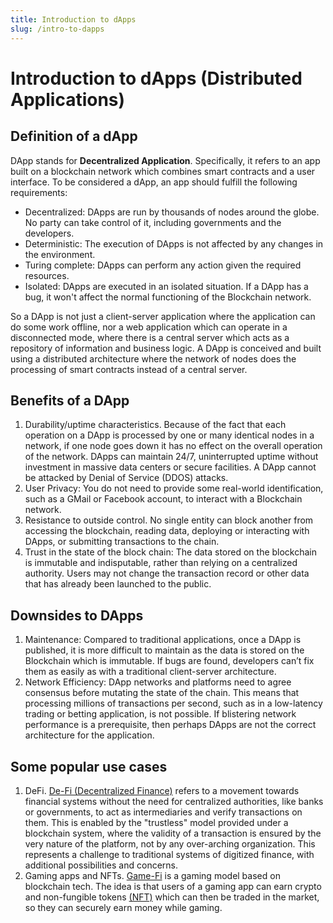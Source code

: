 ```yaml
---
title: Introduction to dApps
slug: /intro-to-dapps
---
```


# Introduction to dApps (Distributed Applications)

## Definition of a dApp

DApp stands for **Decentralized Application**. Specifically, it refers to an app built on a blockchain network which combines smart contracts and a user interface.
To be considered a dApp, an app should fulfill the following requirements:

- Decentralized: DApps are run by thousands of nodes around the globe. No party can take control of it, including governments and the developers.
- Deterministic: The execution of DApps is not affected by any changes in the environment.
- Turing complete: DApps can perform any action given the required resources.
- Isolated: DApps are executed in an isolated situation. If a DApp has a bug, it won't affect the normal functioning of the Blockchain network.

So a DApp is not just a client-server application where the application can do some work offline, nor a web application which can operate in a disconnected mode, where there is a central server which acts as a repository of information and business logic. A DApp is conceived and built using a distributed architecture where the network of nodes does the processing of smart contracts instead of a central server.

## Benefits of a DApp

1. Durability/uptime characteristics. Because of the fact that each operation on a DApp is processed by one or many identical nodes in a network, if one node goes down it has no effect on the overall operation of the network. DApps can maintain 24/7, uninterrupted uptime without investment in massive data centers or secure facilities. A DApp cannot be attacked by Denial of Service (DDOS) attacks.
2. User Privacy: You do not need to provide some real-world identification, such as a GMail or Facebook account, to interact with a Blockchain network.
3. Resistance to outside control. No single entity can block another from accessing the blockchain, reading data, deploying or interacting with DApps, or submitting transactions to the chain.
4. Trust in the state of the block chain: The data stored on the blockchain is immutable and indisputable, rather than relying on a centralized authority. Users may not change the transaction record or other data that has already been launched to the public.


## Downsides to DApps

1. Maintenance: Compared to traditional applications, once a DApp is published, it is more difficult to maintain as the data is stored on the Blockchain which is immutable. If bugs are found, developers can’t fix them as easily as with a traditional client-server architecture.
2. Network Efficiency: DApp networks and platforms need to agree consensus before mutating the state of the chain. This means that processing millions of transactions per second, such as in a low-latency trading or betting application, is not possible. If blistering network performance is a prerequisite, then perhaps DApps are not the correct architecture for the application.

## Some popular use cases

1. DeFi.
  [De-Fi (Decentralized Finance)](https://www.investopedia.com/decentralized-finance-defi-5113835) refers to a movement towards financial systems without the need for centralized authorities, like banks or governments, to act as intermediaries and verify transactions on them. This is enabled by the "trustless" model provided under a blockchain system, where the validity of a transaction is ensured by the very nature of the platform, not by any over-arching organization. This represents a challenge to traditional systems of digitized finance, with additional possibilities and concerns.
2. Gaming apps and NFTs.
  [Game-Fi](https://gamefi.org/) is a gaming model based on blockchain tech. The idea is that users of a gaming app can earn crypto and non-fungible tokens [(NFT)](https://www.investopedia.com/non-fungible-tokens-nft-5115211) which can then be traded in the market, so they can securely earn money while gaming.
